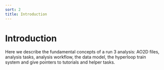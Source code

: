 ```yaml
---
sort: 2
title: Introduction
---
```


# Introduction

Here we describe the fundamental concepts of a run 3 analysis: AO2D files, analysis tasks, analysis workflow, the data model, the hyperloop train system and give pointers to tutorials and helper tasks.
